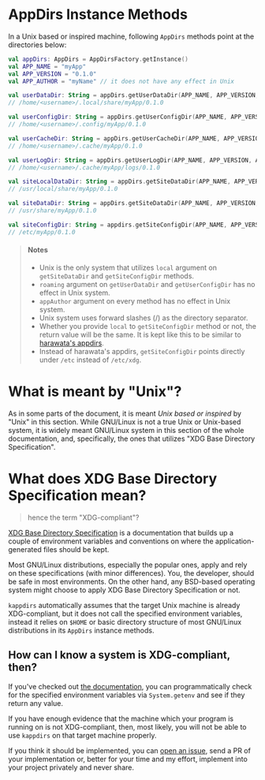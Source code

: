 # AppDirs Instance Methods

In a Unix based or inspired machine, following `AppDirs` methods point at the
directories below:

```kotlin
val appDirs: AppDirs = AppDirsFactory.getInstance()
val APP_NAME = "myApp"
val APP_VERSION = "0.1.0"
val APP_AUTHOR = "myName" // it does not have any effect in Unix

val userDataDir: String = appDirs.getUserDataDir(APP_NAME, APP_VERSION, APP_AUTHOR)
// /home/<username>/.local/share/myApp/0.1.0

val userConfigDir: String = appDirs.getUserConfigDir(APP_NAME, APP_VERSION, APP_AUTHOR)
// /home/<username>/.config/myApp/0.1.0

val userCacheDir: String = appDirs.getUserCacheDir(APP_NAME, APP_VERSION, APP_AUTHOR)
// /home/<username>/.cache/myApp/0.1.0

val userLogDir: String = appDirs.getUserLogDir(APP_NAME, APP_VERSION, APP_AUTHOR)
// /home/<username>/.cache/myApp/logs/0.1.0

val siteLocalDataDir: String = appDirs.getSiteDataDir(APP_NAME, APP_VERSION, APP_AUTHOR, local = true)
// /usr/local/share/myApp/0.1.0

val siteDataDir: String = appDirs.getSiteDataDir(APP_NAME, APP_VERSION, APP_AUTHOR)
// /usr/share/myApp/0.1.0

val siteConfigDir: String = appdirs.getSiteConfigDir(APP_NAME, APP_VERSION, APP_AUTHOR, local = true)
// /etc/myApp/0.1.0
```

 > <h4>Notes</h4>
 >
 > - Unix is the only system that utilizes `local` argument on
 >   `getSiteDataDir` and `getSiteConfigDir` methods.
 > - `roaming` argument on `getUserDataDir` and `getUserConfigDir` has no
 >   effect in Unix system.
 > - `appAuthor` argument on every method has no effect in Unix system.
 > - Unix system uses forward slashes (/) as the directory separator.
 > - Whether you provide `local` to `getSiteConfigDir` method or not, the
 >   return value will be the same. It is kept like this to be similar to
 >   [harawata's appdirs](https://github.com/harawata/appdirs).
 > - Instead of harawata's appdirs, `getSiteConfigDir` points directly under
 >   `/etc` instead of `/etc/xdg`.

# What is meant by "Unix"?

As in some parts of the document, it is meant *Unix based or inspired* by
"Unix" in this section. While GNU/Linux is not a true Unix or Unix-based
system, it is widely meant GNU/Linux system in this section of the whole
documentation, and, specifically, the ones that utilizes "XDG Base Directory
Specification".

# What does XDG Base Directory Specification mean?

 > hence the term "XDG-compliant"?

[XDG Base Directory Specification](https://specifications.freedesktop.org/basedir-spec/basedir-spec-latest.html)
is a documentation that builds up a couple of environment variables and
conventions on where the application-generated files should be kept.

Most GNU/Linux distributions, especially the popular ones, apply and rely on
these specifications (with minor differences). You, the developer, should be
safe in most environments. On the other hand, any BSD-based operating system
might choose to apply XDG Base Directory Specification or not.

`kappdirs` automatically assumes that the target Unix machine is already
XDG-compliant, but it does not call the specified environment variables,
instead it relies on `$HOME` or basic directory structure of most GNU/Linux
distributions in its `AppDirs` instance methods.

## How can I know a system is XDG-compliant, then?

If you've checked out [the documentation](https://specifications.freedesktop.org/basedir-spec/basedir-spec-latest.html),
you can programmatically check for the specified environment variables via
`System.getenv` and see if they return any value.

If you have enough evidence that the machine which your program is running
on is not XDG-compliant, then, most likely, you will not be able to use
`kappdirs` on that target machine properly.

If you think it should be implemented, you can [open an issue](https://github.com/erayerdin/kappdirs/issues),
send a PR of your implementation or, better for your time and my effort,
implement into your project privately and never share.